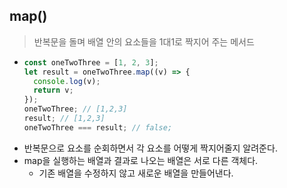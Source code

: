 ## map()

> 반복문을 돌며 배열 안의 요소들을 1대1로 짝지어 주는 메서드

- ```javascript
  const oneTwoThree = [1, 2, 3];
  let result = oneTwoThree.map((v) => {
    console.log(v);
    return v;
  });
  oneTwoThree; // [1,2,3]
  result; // [1,2,3]
  oneTwoThree === result; // false;
  ```
- 반복문으로 요소를 순회하면서 각 요소를 어떻게 짝지어줄지 알려준다.
- map을 실행하는 배열과 결과로 나오는 배열은 서로 다른 객체다.
  - 기존 배열을 수정하지 않고 새로운 배열을 만들어낸다.

